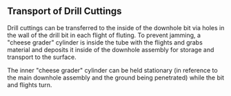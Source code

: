 ## Transport of Drill Cuttings

Drill cuttings can be transferred to the inside of the downhole bit via holes in the wall of the drill bit in each flight of fluting. To prevent jamming, a "cheese grader" cylinder is inside the tube with the flights and grabs material and deposits it inside of the downhole assembly for storage and transport to the surface. 

The inner "cheese grader" cylinder can be held stationary (in reference to the main downhole assembly and the ground being penetrated) while the bit and flights turn.
